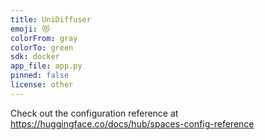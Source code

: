 ```yaml
---
title: UniDiffuser
emoji: 😻
colorFrom: gray
colorTo: green
sdk: docker
app_file: app.py
pinned: false
license: other
---
```


Check out the configuration reference at https://huggingface.co/docs/hub/spaces-config-reference
